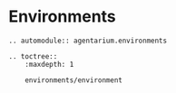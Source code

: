 # Environments

```{eval-rst}
.. automodule:: agentarium.environments

.. toctree::
    :maxdepth: 1
    
    environments/environment
```